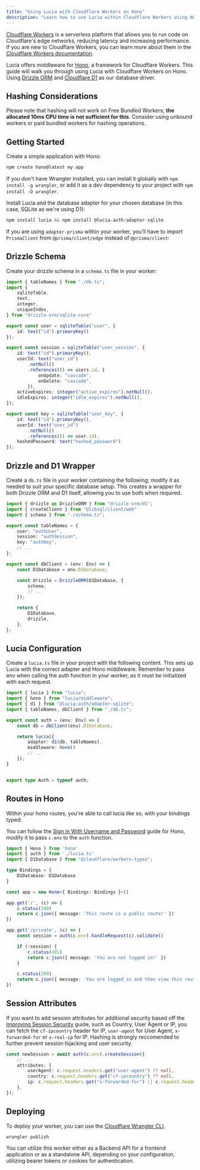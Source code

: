 ```yaml
---
title: "Using Lucia with Cloudflare Workers on Hono"
description: "Learn how to use Lucia within Cloudflare Workers using Hono, Drizzle ORM and D1."
---
```


[Cloudflare Workers](https://workers.cloudflare.com/) is a serverless platform that allows you to run code on Cloudflare's edge networks, reducing latency and increasing performance. If you are new to Cloudflare Workers, you can learn more about them in the [Cloudflare Workers documentation](https://developers.cloudflare.com/workers/get-started/guide/).

Lucia offers middleware for [Hono](https://hono.dev/), a framework for Cloudflare Workers. This guide will walk you through using Lucia with Cloudflare Workers on Hono. Using [Drizzle ORM](https://orm.drizzle.team/) and [Cloudflare D1](https://developers.cloudflare.com/d1/) as our database driver.


## Hashing Considerations

Please note that hashing will not work on Free Bundled Workers; **the allocated 10ms CPU time is not sufficient for this**. Consider using unbound workers or paid bundled workers for hashing operations.

## Getting Started

Create a simple application with Hono:

```ts
npm create hono@latest my-app
```

If you don't have Wrangler installed, you can install it globally with `npm install -g wrangler`, or add it as a dev dependency to your project with `npm install -D wrangler`.

Install Lucia and the database adapter for your chosen database (in this case, SQLite as we're using D1):

```ts
npm install lucia && npm install @lucia-auth/adapter-sqlite
```

If you are using `adapter-prisma` within your worker, you'll have to import `PrismaClient` from `@prisma/client/edge` instead of `@prisma/client`:

## Drizzle Schema

Create your drizzle schema in a `schema.ts` file in your worker:

```ts
import { tableNames } from "./db.ts";
import {
	sqliteTable,
	text,
	integer,
	uniqueIndex,
} from "drizzle-orm/sqlite-core"

export const user = sqliteTable("user", {
	id: text("id").primaryKey()
});

export const session = sqliteTable("user_session", {
	id: text("id").primaryKey(),
	userId: text("user_id")
		.notNull()
		.references(() => users.id, {
			onUpdate: "cascade",
			onDelete: "cascade",
		}),
	activeExpires: integer("active_expires").notNull(),
	idleExpires: integer("idle_expires").notNull(),
});

export const key = sqliteTable("user_key", {
	id: text("id").primaryKey(),
	userId: text("user_id")
		.notNull()
		.references(() => user.id),
	hashedPassword: text("hashed_password")
});
```

## Drizzle and D1 Wrapper

Create a `db.ts` file in your worker containing the following; modify it as needed to suit your specific database setup.
This creates a wrapper for both Drizzle ORM and D1 itself, allowing you to use both when required.

```ts
import { drizzle as DrizzleORM } from "drizzle-orm/d1";
import { createClient } from "@libsql/client/web"
import { schema } from "./schema.ts";

export const tableNames = {
    user: "authUser",
    session: "authSession",
    key: "authKey",
    // ...
};

export const dbClient = (env: Env) => {
    const D1Database = env.D1Database;

    const drizzle = DrizzleORM(D1Database, {
        schema,
        // ...
    });

    return {
        D1Database,
        drizzle,
    };
};
```

## Lucia Configuration

Create a `lucia.ts` file in your project with the following content. This sets up Lucia with the correct adapter and Hono middleware:
Remember to pass env when calling the auth function in your worker, as it must be initialized with each request.

```ts
import { lucia } from "lucia";
import { hono } from "lucia/middleware";
import { d1 } from "@lucia-auth/adapter-sqlite";
import { tableNames, dbClient } from "./db.ts";

export const auth = (env: Env) => {
    const db = dbClient(env).D1Database;

    return lucia({
        adapter: d1(db, tableNames),
        middleware: hono()
        // ...
    });
}


export type Auth = typeof auth;
```

## Routes in Hono

Within your hono routes, you're able to call lucia like so, with your bindings typed:

You can follow the [Sign in With Username and Password](/guidebook/sign-in-with-username-and-password#hono) guide for Hono, modify it to pass `c.env` to the `auth` function.

```ts
import { Hono } from 'hono'
import { auth } from './lucia.ts'
import { D1Database } from "@cloudflare/workers-types";

type Bindings = {    
    D1Database: D1Database
}

const app = new Hono<{ Bindings: Bindings }>()

app.get('/', (c) => {
    c.status(200)
    return c.json({ message: 'This route is a public route!' })
})

app.get('/private', (c) => {
    const session = auth(c.env).handleRequest(c).validate()

    if (!session) {
        c.status(401)
        return c.json({ message: 'You are not logged in!' })
    }

    c.status(200)
    return c.json({ message: 'You are logged in and then view this route!', session })
})
```

## Session Attributes

If you want to add session attributes for additional security based off the [Improving Session Security](/guidebook/improving-session-security) guide, such as Country, User Agent or IP, you can fetch the `cf-ipcountry` header for IP, `user-agent` for User Agent, `x-forwarded-for` or `x-real-ip` for IP. Hashing is strongly reccomended to further prevent session hijacking and user security.

```ts
const newSession = await auth(c.env).createSession({
    // ...
    attributes: {
        userAgent: c.request.headers.get("user-agent") ?? null,
        country: c.request.headers.get("cf-ipcountry") ?? null,
        ip: c.request.headers.get("x-forwarded-for") || c.request.headers.get("x-real-ip") ?? null,
    },
});
```

## Deploying

To deploy your worker, you can use the [Cloudflare Wrangler CLI](https://developers.cloudflare.com/workers/cli-wrangler).

```
wrangler publish
```

You can utilize this worker either as a Backend API for a frontend application or as a standalone API, depending on your configuration, utilizing bearer tokens or cookies for authentication.